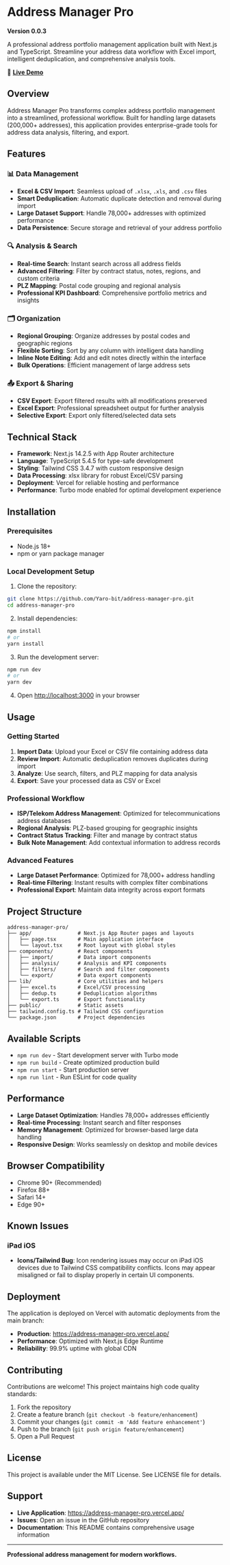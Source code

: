 # Address Manager Pro

**Version 0.0.3**

A professional address portfolio management application built with Next.js and TypeScript. Streamline your address data workflow with Excel import, intelligent deduplication, and comprehensive analysis tools.

🚀 **[Live Demo](https://address-manager-pro.vercel.app/)**

## Overview

Address Manager Pro transforms complex address portfolio management into a streamlined, professional workflow. Built for handling large datasets (200,000+ addresses), this application provides enterprise-grade tools for address data analysis, filtering, and export.

## Features

### 📊 **Data Management**
- **Excel & CSV Import**: Seamless upload of `.xlsx`, `.xls`, and `.csv` files
- **Smart Deduplication**: Automatic duplicate detection and removal during import
- **Large Dataset Support**: Handle 78,000+ addresses with optimized performance
- **Data Persistence**: Secure storage and retrieval of your address portfolio

### 🔍 **Analysis & Search**
- **Real-time Search**: Instant search across all address fields
- **Advanced Filtering**: Filter by contract status, notes, regions, and custom criteria
- **PLZ Mapping**: Postal code grouping and regional analysis
- **Professional KPI Dashboard**: Comprehensive portfolio metrics and insights

### 🗂️ **Organization**
- **Regional Grouping**: Organize addresses by postal codes and geographic regions
- **Flexible Sorting**: Sort by any column with intelligent data handling
- **Inline Note Editing**: Add and edit notes directly within the interface
- **Bulk Operations**: Efficient management of large address sets

### 📤 **Export & Sharing**
- **CSV Export**: Export filtered results with all modifications preserved
- **Excel Export**: Professional spreadsheet output for further analysis
- **Selective Export**: Export only filtered/selected data sets

## Technical Stack

- **Framework**: Next.js 14.2.5 with App Router architecture
- **Language**: TypeScript 5.4.5 for type-safe development
- **Styling**: Tailwind CSS 3.4.7 with custom responsive design
- **Data Processing**: xlsx library for robust Excel/CSV parsing
- **Deployment**: Vercel for reliable hosting and performance
- **Performance**: Turbo mode enabled for optimal development experience

## Installation

### Prerequisites
- Node.js 18+ 
- npm or yarn package manager

### Local Development Setup
1. Clone the repository:
```bash
git clone https://github.com/Yaro-bit/address-manager-pro.git
cd address-manager-pro
```

2. Install dependencies:
```bash
npm install
# or
yarn install
```

3. Run the development server:
```bash
npm run dev
# or  
yarn dev
```

4. Open [http://localhost:3000](http://localhost:3000) in your browser

## Usage

### Getting Started
1. **Import Data**: Upload your Excel or CSV file containing address data
2. **Review Import**: Automatic deduplication removes duplicates during import
3. **Analyze**: Use search, filters, and PLZ mapping for data analysis
4. **Export**: Save your processed data as CSV or Excel

### Professional Workflow
- **ISP/Telekom Address Management**: Optimized for telecommunications address databases
- **Regional Analysis**: PLZ-based grouping for geographic insights  
- **Contract Status Tracking**: Filter and manage by contract status
- **Bulk Note Management**: Add contextual information to address records

### Advanced Features
- **Large Dataset Performance**: Optimized for 78,000+ address handling
- **Real-time Filtering**: Instant results with complex filter combinations
- **Professional Export**: Maintain data integrity across export formats

## Project Structure

```
address-manager-pro/
├── app/               # Next.js App Router pages and layouts
│   ├── page.tsx       # Main application interface
│   └── layout.tsx     # Root layout with global styles
├── components/        # React components
│   ├── import/        # Data import components
│   ├── analysis/      # Analysis and KPI components  
│   ├── filters/       # Search and filter components
│   └── export/        # Data export components
├── lib/               # Core utilities and helpers
│   ├── excel.ts       # Excel/CSV processing
│   ├── dedup.ts       # Deduplication algorithms
│   └── export.ts      # Export functionality
├── public/            # Static assets
├── tailwind.config.ts # Tailwind CSS configuration
└── package.json       # Project dependencies
```

## Available Scripts

- `npm run dev` - Start development server with Turbo mode
- `npm run build` - Create optimized production build
- `npm run start` - Start production server
- `npm run lint` - Run ESLint for code quality

## Performance

- **Large Dataset Optimization**: Handles 78,000+ addresses efficiently
- **Real-time Processing**: Instant search and filter responses
- **Memory Management**: Optimized for browser-based large data handling
- **Responsive Design**: Works seamlessly on desktop and mobile devices

## Browser Compatibility

- Chrome 90+ (Recommended)
- Firefox 88+  
- Safari 14+
- Edge 90+

## Known Issues

### iPad iOS
- **Icons/Tailwind Bug**: Icon rendering issues may occur on iPad iOS devices due to Tailwind CSS compatibility conflicts. Icons may appear misaligned or fail to display properly in certain UI components.

## Deployment

The application is deployed on Vercel with automatic deployments from the main branch:
- **Production**: https://address-manager-pro.vercel.app/
- **Performance**: Optimized with Next.js Edge Runtime
- **Reliability**: 99.9% uptime with global CDN

## Contributing

Contributions are welcome! This project maintains high code quality standards:

1. Fork the repository
2. Create a feature branch (`git checkout -b feature/enhancement`)
3. Commit your changes (`git commit -m 'Add feature enhancement'`)
4. Push to the branch (`git push origin feature/enhancement`)  
5. Open a Pull Request

## License

This project is available under the MIT License. See LICENSE file for details.

## Support

- **Live Application**: https://address-manager-pro.vercel.app/
- **Issues**: Open an issue in the GitHub repository
- **Documentation**: This README contains comprehensive usage information

---

**Professional address management for modern workflows.**
